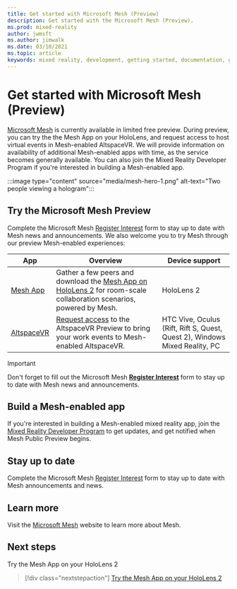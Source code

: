 ```yaml
---
title: Get started with Microsoft Mesh (Preview)
description: Get started with the Microsoft Mesh (Preview).
ms.prod: mixed-reality
author: jwmsft
ms.author: jimwalk
ms.date: 03/10/2021
ms.topic: article
keywords: mixed reality, development, getting started, documentation, guides, features, holograms
---
```


# Get started with Microsoft Mesh (Preview)

[Microsoft Mesh](overview.md) is currently available in limited free preview. During preview, you can try the the Mesh App on your HoloLens, and request access to host virtual events in Mesh-enabled AltspaceVR. We will provide information on availability of additional Mesh-enabled apps with time, as the service becomes generally available. You can also join the Mixed Reality Developer Program if you're interested in building a Mesh-enabled app.

:::image type="content" source="media/mesh-hero-1.png" alt-text="Two people viewing a hologram":::

## Try the Microsoft Mesh Preview

Complete the Microsoft Mesh [Register Interest](https://aka.ms/meshsignup) form to stay up to date with Mesh news and announcements. We also welcome you to try Mesh through our preview Mesh-enabled experiences:

App | Overview | Device support
------ | ------ | ------
[Mesh App](./mesh-app/index.md) | Gather a few peers and download the [Mesh App on HoloLens 2](./mesh-app/index.md) for room-scale collaboration scenarios, powered by Mesh. | HoloLens 2
[AltspaceVR](https://altvr.com/mesh) | [Request access](https://altvr.com/mesh) to the AltspaceVR Preview to bring your work events to Mesh-enabled AltspaceVR. | HTC Vive, Oculus (Rift, Rift S, Quest, Quest 2), Windows Mixed Reality, PC

> [!IMPORTANT]
> Don't forget to fill out the Microsoft Mesh **[Register Interest](https://aka.ms/meshsignup)** form to stay up to date with Mesh news and announcements.

## Build a Mesh-enabled app

If you're interested in building a Mesh-enabled mixed reality app, join the [Mixed Reality Developer Program](https://mixedreality.microsoftcrmportals.com/signup/) to get updates, and get notified when Mesh Public Preview begins.

## Stay up to date

Complete the Microsoft Mesh [Register Interest](https://info.microsoft.com/CO-NOGEP-CNTNT-FY21-03Mar-02-Microsoft-Mesh-5890_01Registration-ForminBody.html) form to stay up to date with Mesh announcements and news.

## Learn more

Visit the [Microsoft Mesh](https://microsoft.com/mesh) website to learn more about Mesh.

## Next steps

Try the Mesh App on your HoloLens 2

   > [!div class="nextstepaction"]
   > [Try the Mesh App on your HoloLens 2](./mesh-app/index.md)

